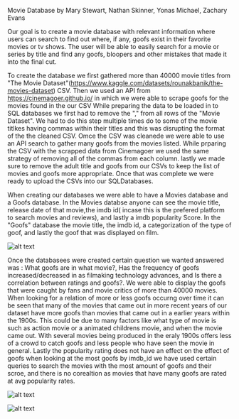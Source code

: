 Movie Database by Mary Stewart, Nathan Skinner, Yonas Michael, Zachary Evans


 Our goal is to create a movie database with relevant information where users can search to find out where, if any, goofs exist in their favorite movies or tv shows. The user will be able to easily search for a movie or series by title and find any goofs, bloopers and other mistakes that made it into the final cut.
 
To create the database we first gathered more than 40000 movie titles from "The Movie Dataset"(https://www.kaggle.com/datasets/rounakbanik/the-movies-dataset) CSV.  Then we used an API from https://cinemagoer.github.io/ in which we were able to scrape goofs for the movies found in the our CSV
While preparing the data to be loaded in to SQL databases we first had to remove the "," from all rows of the "Movie Dataset". We had to do this step multiple times do to some of the movie titlkes having commas within their titles and this was disrupting the format of the the cleaned CSV.  Omce the CSV was cleanede we were able to use an API search to gather many goofs from the movies listed.  While prparing the CSV with the scrapped data from Cinemagoer we used the same strategy of removing all of the commas from each column. lastly we made sure to remove the adult title and goofs from our CSVs to keep the list of movies and goofs more appropriate.  Once that was complete we were ready to upload the CSVs into our SQLDatabases.

When creating our databases we were able to have a Movies database  and a Goofs  database. In the Movies databse anyone can see the movie title, release date of that movie,the imdb id( incase this is the prefered platform to search movies and reviews), and lastly a imdb popularity Score. In the "Goofs" database the movie title, the imdb id, a categorization of the type of goof, and lastly the goof that was displayed on film.

![alt text](https://github.com/ymichael14/Project2_Group4/blob/cdeb25f5f2159ca3fb41f079998f643de26d1972/Project_Schema%20_Script/QuickDBD-Movie_GoofsSQL.png)

Once the databasees were created certain question we wanted answered  was : What goofs are in what movie?, Has the frequency of goofs increased/decreased in as filmaking technology advances, and Is there a correlation between ratings and goofs?. We were able to display the goofs that were caught by fans and movie critics of more than 40000 movies.  When looking for a relation of more or less  goofs occurng over time it can be seen that many of the movies that came out in more recent years of our dataset have more goofs than movies that came out in a earlier years within the 1900s.  This could be due to many factors like what type of movie is such as action movie or a animated childrens movie, and when the movie came out.  With several movies being produced in the eraly 1900s offers less of a crowd to catch goofs and less people who have seen the movie in general. Lastly the popularity rating does not have an effect on the effect of goofs when looking at the most goofs by imdb_id we have used certain queries to search the movies with the most amount of goofs and their scroe,  and there is no corealtion as movies that have many goofs are rated at avg popularity rates.  


![alt text](https://github.com/ymichael14/Project2_Group4/blob/main/plots/goofs_by_year.png)


![alt text](https://github.com/ymichael14/Project2_Group4/blob/main/plots/goofs_pop.png)


